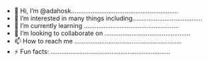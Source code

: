 - 👋 Hi, I’m @adahosk............................................................
- 👀 I’m interested in many things including.......................................
- 🌱 I’m currently learning .....................................................
- 💞️ I’m looking to collaborate on ................................................
- 📫 How to reach me ............................................................
- ⚡ Fun facts: ...................................................................
<!---
adahosk/adahosk is a ✨ special ✨ repository because its `README.md` (this file) appears on your GitHub profile.
You can click the Preview link to take a look at your changes.
--->
